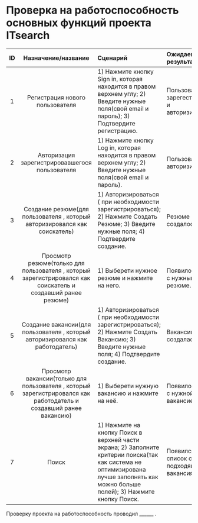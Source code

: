 # Проверка на работоспособность основных функций проекта ITsearch

| ID | Назначение/название | Сценарий | Ожидаемый результат | Фактический результат | Оценка |
|:---:|:---:|:---|:---|:---|:---|
| 1 | Регистрация нового пользователя | 1) Нажмите кнопку Sign in, которая находится в правом верхнем углу; 2) Введите нужные поля(свой email и пароль); 3) Подтвердите регистрацию. | Пользователь зарегестрирован и авторизирован. |  |  |
| 2 | Авторизация зарегистрировавшегося пользователя | 1) Нажмите кнопку Log in, которая находится в правом верхнем углу; 2) Введите нужные поля(свой email и пароль). | Пользователь авторизирован. |  |  |
| 3 | Создание резюме(для пользователя , который авторизировался как соискатель) | 1) Авторизироваться ( при необходимости зарегистрироваться);  2) Нажмите Создать Резюме; 3) Введите нужные поля; 4) Подтвердите создание. | Резюме создалось. |  |   |
| 4 | Просмотр резюме(только для пользователя , который зарегистрировался как соискатель и создавший ранее резюме) | 1) Выберети нужное резюме и нажмите на него. | Появилось окно с нужным резюме. |  |  |
| 5 | Создание вакансии(для пользователя , который авторизировался как работодатель) | 1) Авторизироваться ( при необходимости зарегистрироваться);  2) Нажмите Создать Вакансию; 3) Введите нужные поля; 4) Подтвердите создание. | Вакансия создалась. |  |   |
| 6 | Просмотр вакансии(только для пользователя , который зарегистрировался как работодатель и создавший ранее вакансию) | 1) Выберети нужную вакансию и нажмите на неё. | Появилось окно с нужной вакансией. |  |  |
| 7 | Поиск | 1) Нажмите на кнопку Поиск в верхней части экрана; 2) Заполните критерии поиска(так как система не оптимизирована лучше заполнять как можно больше полей); 3) Нажмите кнопку Поиск.  | Появился список с подходящими вакансиями. |  |  |

 Проверку проекта на работоспособность проводил ______ .
